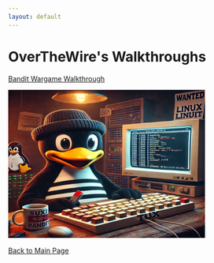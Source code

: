 ```yaml
---
layout: default
---
```

# OverTheWire's Walkthroughs
[Bandit Wargame Walkthrough](./Bandit.md)

![Bandit-Thumbnail](/assets/imgs/otw/bandit/Tux_bandit_400x300.png)


[Back to Main Page](../)
